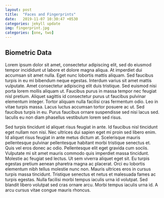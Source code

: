 ```yaml
---
layout: post
title:  "Faces and Fingerprints"
date:   2019-11-07 10:30:47 +0530
categories: jekyll update
img: fingerprint.jpg
categories: [one, two]
---
```

<h2>Biometric Data</h2>


Lorem ipsum dolor sit amet, consectetur adipiscing elit, sed do eiusmod tempor incididunt ut labore et dolore magna aliqua. At imperdiet dui accumsan sit amet nulla. Eget nunc lobortis mattis aliquam. Sed faucibus turpis in eu mi bibendum neque egestas. Interdum varius sit amet mattis vulputate. Amet consectetur adipiscing elit duis tristique. Sed euismod nisi porta lorem mollis aliquam ut. Faucibus purus in massa tempor nec feugiat nisl pretium. Aliquet sagittis id consectetur purus ut faucibus pulvinar elementum integer. Tortor aliquam nulla facilisi cras fermentum odio. Leo in vitae turpis massa. Lacus luctus accumsan tortor posuere ac ut. Sed faucibus turpis in eu. Purus faucibus ornare suspendisse sed nisi lacus sed. Iaculis eu non diam phasellus vestibulum lorem sed risus.

Sed turpis tincidunt id aliquet risus feugiat in ante. Id faucibus nisl tincidunt eget nullam non nisi. Nec ultrices dui sapien eget mi proin sed libero enim. Id aliquet risus feugiat in ante metus dictum at. Scelerisque mauris pellentesque pulvinar pellentesque habitant morbi tristique senectus et. Quis vel eros donec ac odio. Pellentesque elit eget gravida cum sociis. Vulputate mi sit amet mauris commodo quis imperdiet massa tincidunt. Molestie ac feugiat sed lectus. Ut sem viverra aliquet eget sit. Eu turpis egestas pretium aenean pharetra magna ac placerat. Orci eu lobortis elementum nibh tellus molestie nunc non. Mauris ultrices eros in cursus turpis massa tincidunt. Tristique senectus et netus et malesuada fames ac turpis egestas. Nulla facilisi morbi tempus iaculis urna id volutpat. Sed blandit libero volutpat sed cras ornare arcu. Morbi tempus iaculis urna id. A arcu cursus vitae congue mauris rhoncus.
